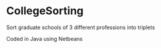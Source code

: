 # CollegeSorting
Sort graduate schools of 3 different professions into triplets

Coded in Java using Netbeans
